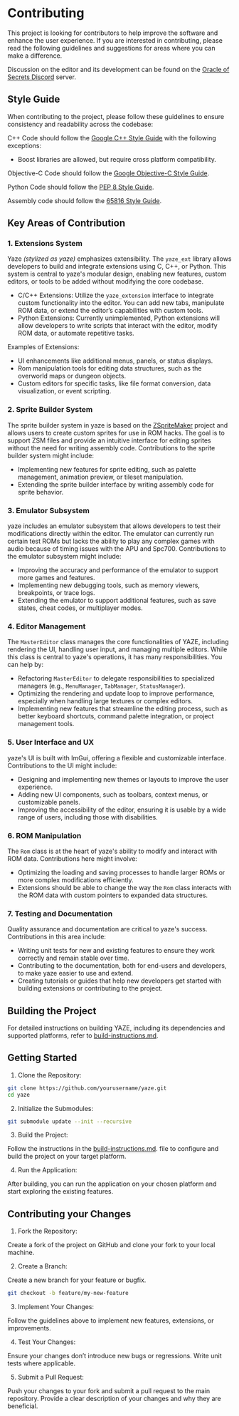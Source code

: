 # Contributing

This project is looking for contributors to help improve the software and enhance the user experience. If you are interested in contributing, please read the following guidelines and suggestions for areas where you can make a difference.

Discussion on the editor and its development can be found on the [Oracle of Secrets Discord](https://discord.gg/MBFkMTPEmk) server.

## Style Guide

When contributing to the project, please follow these guidelines to ensure consistency and readability across the codebase:

C++ Code should follow the [Google C++ Style Guide](https://google.github.io/styleguide/cppguide.html) with the following exceptions:

- Boost libraries are allowed, but require cross platform compatibility.

Objective-C Code should follow the [Google Objective-C Style Guide](https://google.github.io/styleguide/objcguide.html).

Python Code should follow the [PEP 8 Style Guide](https://pep8.org/).

Assembly code should follow the [65816 Style Guide](docs/asm-style-guide.md).


## Key Areas of Contribution

### 1. Extensions System

Yaze *(stylized as yaze)* emphasizes extensibility. The `yaze_ext` library allows developers to build and integrate extensions using C, C++, or Python. This system is central to yaze's modular design, enabling new features, custom editors, or tools to be added without modifying the core codebase.

- C/C++ Extensions: Utilize the `yaze_extension` interface to integrate custom functionality into the editor. You can add new tabs, manipulate ROM data, or extend the editor’s capabilities with custom tools.
- Python Extensions: Currently unimplemented, Python extensions will allow developers to write scripts that interact with the editor, modify ROM data, or automate repetitive tasks.

Examples of Extensions:

- UI enhancements like additional menus, panels, or status displays.
- Rom manipulation tools for editing data structures, such as the overworld maps or dungeon objects.
- Custom editors for specific tasks, like file format conversion, data visualization, or event scripting.

### 2. Sprite Builder System

The sprite builder system in yaze is based on the [ZSpriteMaker](https://github.com/Zarby89/ZSpriteMaker/) project and allows users to create custom sprites for use in ROM hacks. The goal is to support ZSM files and provide an intuitive interface for editing sprites without the need for writing assembly code. Contributions to the sprite builder system might include:

- Implementing new features for sprite editing, such as palette management, animation preview, or tileset manipulation.
- Extending the sprite builder interface by writing assembly code for sprite behavior.

### 3. Emulator Subsystem

yaze includes an emulator subsystem that allows developers to test their modifications directly within the editor. The emulator can currently run certain test ROMs but lacks the ability to play any complex games with audio because of timing issues with the APU and Spc700. Contributions to the emulator subsystem might include:

- Improving the accuracy and performance of the emulator to support more games and features.
- Implementing new debugging tools, such as memory viewers, breakpoints, or trace logs.
- Extending the emulator to support additional features, such as save states, cheat codes, or multiplayer modes.

### 4. Editor Management

The `MasterEditor` class manages the core functionalities of YAZE, including rendering the UI, handling user input, and managing multiple editors. While this class is central to yaze's operations, it has many responsibilities. You can help by:

- Refactoring `MasterEditor` to delegate responsibilities to specialized managers (e.g., `MenuManager`, `TabManager`, `StatusManager`).
- Optimizing the rendering and update loop to improve performance, especially when handling large textures or complex editors.
- Implementing new features that streamline the editing process, such as better keyboard shortcuts, command palette integration, or project management tools.

### 5. User Interface and UX

yaze's UI is built with ImGui, offering a flexible and customizable interface. Contributions to the UI might include:

- Designing and implementing new themes or layouts to improve the user experience.
- Adding new UI components, such as toolbars, context menus, or customizable panels.
- Improving the accessibility of the editor, ensuring it is usable by a wide range of users, including those with disabilities.

### 6. ROM Manipulation

The `Rom` class is at the heart of yaze's ability to modify and interact with ROM data. Contributions here might involve:

- Optimizing the loading and saving processes to handle larger ROMs or more complex modifications efficiently. 
- Extensions should be able to change the way the `Rom` class interacts with the ROM data with custom pointers to expanded data structures.

### 7. Testing and Documentation

Quality assurance and documentation are critical to yaze's success. Contributions in this area include:

- Writing unit tests for new and existing features to ensure they work correctly and remain stable over time.
- Contributing to the documentation, both for end-users and developers, to make yaze easier to use and extend.
- Creating tutorials or guides that help new developers get started with building extensions or contributing to the project.

## Building the Project

For detailed instructions on building YAZE, including its dependencies and supported platforms, refer to [build-instructions.md](docs/build-instructions.md).

## Getting Started

1. Clone the Repository:

```bash
git clone https://github.com/yourusername/yaze.git
cd yaze
```

2. Initialize the Submodules:

```bash
git submodule update --init --recursive
```

3. Build the Project:

Follow the instructions in the [build-instructions.md](docs/build-instructions.md). file to configure and build the project on your target platform.

4. Run the Application:

After building, you can run the application on your chosen platform and start exploring the existing features.

## Contributing your Changes

1. Fork the Repository:

Create a fork of the project on GitHub and clone your fork to your local machine.

2. Create a Branch:

Create a new branch for your feature or bugfix.

```bash
git checkout -b feature/my-new-feature
```

3. Implement Your Changes:

Follow the guidelines above to implement new features, extensions, or improvements.

4. Test Your Changes:

Ensure your changes don’t introduce new bugs or regressions. Write unit tests where applicable.

5. Submit a Pull Request:

Push your changes to your fork and submit a pull request to the main repository. Provide a clear description of your changes and why they are beneficial.
